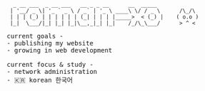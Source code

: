 ```
  _ __ ___  _ __ ___   __ _ _ __      __  _____
 | '__/ _ \| '_ ` _ \ / _` | '_ \ ____\ \/ / _ \      /\_/\ 
 | | | (_) | | | | | | (_| | | | |_____>  < (_) |    ( o.o )
 |_|  \___/|_| |_| |_|\__,_|_| |_|    /_/\_\___/      > ^ <
 ```
 <samp>
current goals -
<br>
- publishing my website
<br>
- growing in web development
<br>
<br>
current focus & study -
<br>
- network administration
<br>
 - 🇰🇷 korean 한국어
 <br>
</samp>
